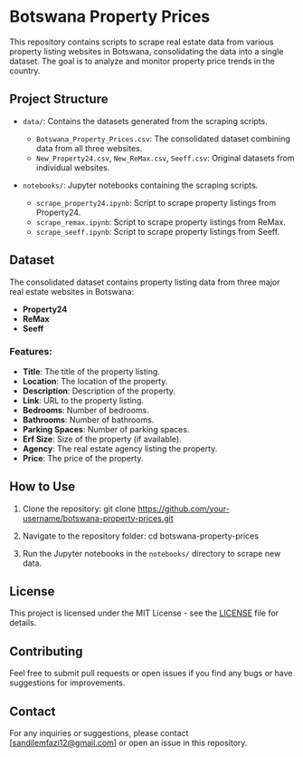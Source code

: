 # Botswana Property Prices

This repository contains scripts to scrape real estate data from various property listing websites in Botswana, consolidating the data into a single dataset. The goal is to analyze and monitor property price trends in the country.

## Project Structure

- `data/`: Contains the datasets generated from the scraping scripts.
  - `Botswana_Property_Prices.csv`: The consolidated dataset combining data from all three websites.
  - `New_Property24.csv`, `New_ReMax.csv`, `Seeff.csv`: Original datasets from individual websites.

- `notebooks/`: Jupyter notebooks containing the scraping scripts.
  - `scrape_property24.ipynb`: Script to scrape property listings from Property24.
  - `scrape_remax.ipynb`: Script to scrape property listings from ReMax.
  - `scrape_seeff.ipynb`: Script to scrape property listings from Seeff.

## Dataset

The consolidated dataset contains property listing data from three major real estate websites in Botswana:
- **Property24**
- **ReMax**
- **Seeff**

### Features:

- **Title**: The title of the property listing.
- **Location**: The location of the property.
- **Description**: Description of the property.
- **Link**: URL to the property listing.
- **Bedrooms**: Number of bedrooms.
- **Bathrooms**: Number of bathrooms.
- **Parking Spaces**: Number of parking spaces.
- **Erf Size**: Size of the property (if available).
- **Agency**: The real estate agency listing the property.
- **Price**: The price of the property.

## How to Use

1. Clone the repository:
git clone https://github.com/your-username/botswana-property-prices.git

2. Navigate to the repository folder:
cd botswana-property-prices

3. Run the Jupyter notebooks in the `notebooks/` directory to scrape new data.

## License

This project is licensed under the MIT License - see the [LICENSE](LICENSE) file for details.

## Contributing

Feel free to submit pull requests or open issues if you find any bugs or have suggestions for improvements.

## Contact

For any inquiries or suggestions, please contact [sandilemfazi12@gmail.com] or open an issue in this repository.